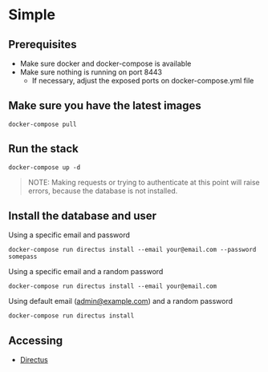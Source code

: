 # Simple

## Prerequisites

- Make sure docker and docker-compose is available
- Make sure nothing is running on port 8443
  - If necessary, adjust the exposed ports on docker-compose.yml file

## Make sure you have the latest images

```
docker-compose pull
```

## Run the stack

```
docker-compose up -d
```

> NOTE: Making requests or trying to authenticate at this point will raise errors, because the database is not installed.

## Install the database and user

Using a specific email and password

```
docker-compose run directus install --email your@email.com --password somepass
```

Using a specific email and a random password

```
docker-compose run directus install --email your@email.com
```

Using default email (admin@example.com) and a random password

```
docker-compose run directus install
```

## Accessing

- [Directus](https://localhost:8443/)
